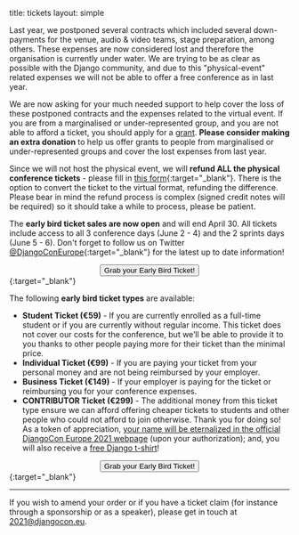 title: tickets
layout: simple

Last year, we postponed several contracts which included several down-payments for the venue, audio & video teams, stage preparation, among others. These expenses are now considered lost and therefore the organisation is currently under water. We are trying to be as clear as possible with the Django community, and due to this "physical-event" related expenses we will not be able to offer a free conference as in last year. 

We are now asking for your much needed support to help cover the loss of these postponed contracts and the expenses related to the virtual event. If you are from a marginalised or under-represented group, and you are not able to afford a ticket, you should apply for a [grant](/information/grants/). **Please consider making an extra donation** to help us offer grants to people from marginalised or under-represented groups and cover the lost expenses from last year.

Since we will not host the physical event, we will **refund ALL the physical conference tickets** - please fill in [this form](https://forms.gle/amnPC2PjxDDmSgVH8){:target="_blank"}. There is the option to convert the ticket to the virtual format, refunding the difference. Please bear in mind the refund process is complex (signed credit notes will be required) so it should take a while to process, please be patient.

The **early bird ticket sales are now open** and will end April 30. All tickets include access to all 3 conference days (June 2 - 4) and the 2 sprints days (June 5 - 6). Don't forget to follow us on Twitter [@DjangoConEurope](https://twitter.com/djangoconeurope){:target="_blank"} for the latest up to date information!

[<center><button class="btn">Grab your Early Bird Ticket!</button></center>](https://a.beamian.com/#/event/djangocon-europe-2021){:target="_blank"}

The following **early bird ticket types** are available:

- **Student Ticket (€59)** - If you are currently enrolled as a full-time student or if you are currently without regular income. This ticket does not cover our costs for the conference, but we’ll be able to provide it to you thanks to other people paying more for their ticket than the minimal price.
- **Individual Ticket (€99)** - If you are paying your ticket from your personal money and are not being reimbursed by your employer.
- **Business Ticket (€149)** - If your employer is paying for the ticket or reimbursing you for your conference expenses.
- **CONTRIBUTOR Ticket (€299)** - The additional money from this ticket type ensure we can afford offering cheaper tickets to students and other people who could not afford to join otherwise. Thank you for doing so! As a token of appreciation, <u>your name will be eternalized in the official DjangoCon Europe 2021 webpage</u> (upon your authorization); and, you will also receive a <u>free Django t-shirt</u>!

[<center><button class="btn">Grab your Early Bird Ticket!</button></center>](https://a.beamian.com/#/event/djangocon-europe-2021){:target="_blank"}

---

If you wish to amend your order or if you have a ticket claim (for instance through a sponsorship or as a speaker), please get in touch at [2021@djangocon.eu](mailto:2021@djangocon.eu).
